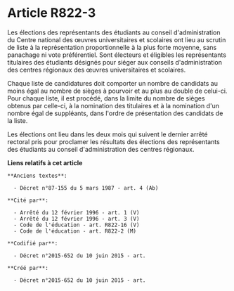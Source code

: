 # Article R822-3

Les élections des représentants des étudiants au conseil d'administration du Centre national des œuvres universitaires et
scolaires ont lieu au scrutin de liste à la représentation proportionnelle à la plus forte moyenne, sans panachage ni vote
préférentiel. Sont électeurs et éligibles les représentants titulaires des étudiants désignés pour siéger aux conseils
d'administration des centres régionaux des œuvres universitaires et scolaires.

Chaque liste de candidatures doit comporter un nombre de candidats au moins égal au nombre de sièges à pourvoir et au plus au
double de celui-ci. Pour chaque liste, il est procédé, dans la limite du nombre de sièges obtenus par celle-ci, à la
nomination des titulaires et à la nomination d'un nombre égal de suppléants, dans l'ordre de présentation des candidats de la
liste.

Les élections ont lieu dans les deux mois qui suivent le dernier arrêté rectoral pris pour proclamer les résultats des
élections des représentants des étudiants au conseil d'administration des centres régionaux.

**Liens relatifs à cet article**

	**Anciens textes**:

	  - Décret n°87-155 du 5 mars 1987 - art. 4 (Ab)

	**Cité par**:

	  - Arrêté du 12 février 1996 - art. 1 (V)
	  - Arrêté du 12 février 1996 - art. 3 (V)
	  - Code de l'éducation - art. R822-16 (V)
	  - Code de l'éducation - art. R822-2 (M)

	**Codifié par**:

	  - Décret n°2015-652 du 10 juin 2015 - art.

	**Créé par**:

	  - Décret n°2015-652 du 10 juin 2015 - art.
